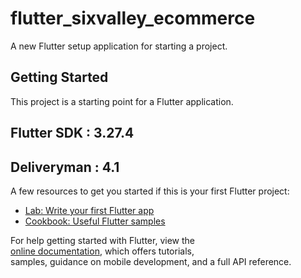 # flutter_sixvalley_ecommerce

A new Flutter setup application for starting a project.

## Getting Started

This project is a starting point for a Flutter application.

## Flutter SDK : 3.27.4  
## Deliveryman : 4.1

A few resources to get you started if this is your first Flutter project:

- [Lab: Write your first Flutter app](https://flutter.dev/docs/get-started/codelab)
- [Cookbook: Useful Flutter samples](https://flutter.dev/docs/cookbook)

For help getting started with Flutter, view the  
[online documentation](https://flutter.dev/docs), which offers tutorials,  
samples, guidance on mobile development, and a full API reference.

